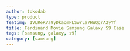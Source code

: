 ```yaml
---
author: tokodab
type: product
featimg: 1VLReKVa9yDkaomFLSwrLa7HWQgrA2yYf
title: Ferdinand Movie Samsung Galaxy S9 Case
tags: [samsung, galaxy, s9]
category: [samsung]
---
```

